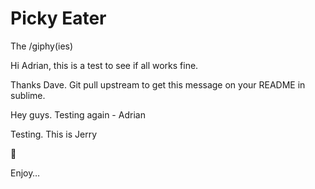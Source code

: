# Picky Eater 

The /giphy(ies)

Hi Adrian, this is a test to see if all works fine.

Thanks Dave. Git pull upstream to get this message on your README in sublime.


Hey guys. Testing again - Adrian 

Testing. This is Jerry

:tada:

Enjoy… 

